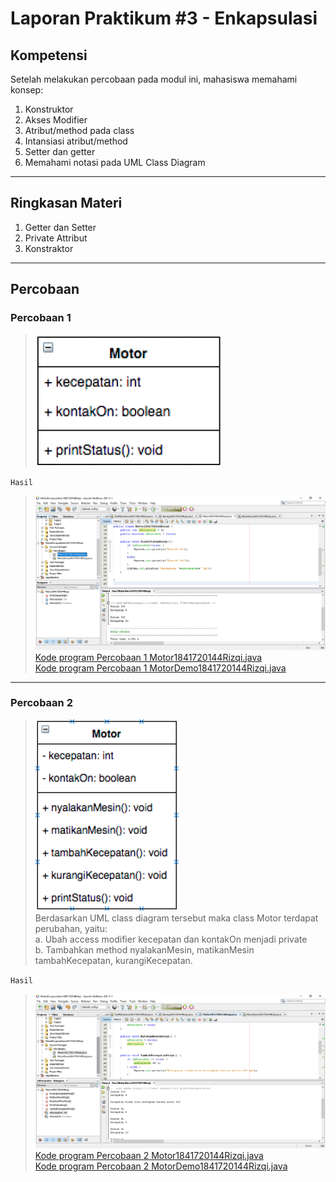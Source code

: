 # Laporan Praktikum #3 - Enkapsulasi

## Kompetensi
Setelah melakukan percobaan pada modul ini, mahasiswa memahami konsep:
1. Konstruktor
2. Akses Modifier
3. Atribut/method pada class
4. Intansiasi atribut/method
5. Setter dan getter
6. Memahami notasi pada UML Class Diagram
---

## Ringkasan Materi
1. Getter dan Setter
2. Private Attribut
3. Konstraktor
---
## Percobaan
### ****Percobaan 1****

>![](img/p1-soal.PNG)

`Hasil`
>![](img/p1.PNG)  
>[Kode program Percobaan 1 Motor1841720144Rizqi.java](../../src/3_Enkapsulasi/Percobaan1/Motor1841720144Rizqi.java)  
[Kode program Percobaan 1 MotorDemo1841720144Rizqi.java](../../src/3_Enkapsulasi/Percobaan1/MotorDemo1841720144Rizqi.java)
***

### ****Percobaan 2****

>![](img/p2-soal.PNG)  
Berdasarkan UML class diagram tersebut maka class Motor terdapat perubahan, yaitu:  
a. Ubah access modifier kecepatan dan kontakOn menjadi private  
b. Tambahkan method nyalakanMesin, matikanMesin tambahKecepatan, kurangiKecepatan.

`Hasil`
>![](img/p2.PNG) 
>[Kode program Percobaan  2 Motor1841720144Rizqi.java](../../src/3_Enkapsulasi/Percobaan2/Motor1841720144Rizqi.java)  
[Kode program Percobaan 2  MotorDemo1841720144Rizqi.java](../../src/3_Enkapsulasi/Percobaan2/MotorDemo1841720144Rizqi.java)
